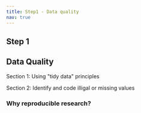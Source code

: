 ```yaml
---
title: Step1 - Data quality
nav: true
---
```



## Step 1 

## Data Quality

 
 
 Section 1: Using "tidy data" principles
 
 Section 2: Identify and code illigal or missing values

### Why reproducible research?


